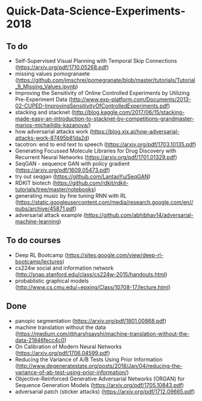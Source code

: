 # Quick-Data-Science-Experiments-2018

## To do
* Self-Supervised Visual Planning with Temporal Skip Connections (https://arxiv.org/pdf/1710.05268.pdf)
* missing values pomogranaete (https://github.com/jmschrei/pomegranate/blob/master/tutorials/Tutorial_9_Missing_Values.ipynb)
* Improving the Sensitivity of Online Controlled Experiments by Utilizing Pre-Experiment Data (http://www.exp-platform.com/Documents/2013-02-CUPED-ImprovingSensitivityOfControlledExperiments.pdf)
* stacking and stacknet (http://blog.kaggle.com/2017/06/15/stacking-made-easy-an-introduction-to-stacknet-by-competitions-grandmaster-marios-michailidis-kazanova/)
* how adversarial attacks work (https://blog.xix.ai/how-adversarial-attacks-work-87495b81da2d)
* tacotron: end to end text to speech (https://arxiv.org/pdf/1703.10135.pdf)
* Generating Focussed Molecule Libraries for Drug Discovery with Recurrent Neural Networks (https://arxiv.org/pdf/1701.01329.pdf)
* SeqGAN - sequence GAN with policy gradient (https://arxiv.org/pdf/1609.05473.pdf)
* try out seqgan (https://github.com/LantaoYu/SeqGAN)
* RDKIT biotech (https://github.com/rdkit/rdkit-tutorials/tree/master/notebooks)
* generating music by fine tuning RNN with RL (https://static.googleusercontent.com/media/research.google.com/en//pubs/archive/45871.pdf)
* adversarial attack example (https://github.com/abhibhav14/adversarial-machine-learning)


## To do courses
* Deep RL Bootcamp (https://sites.google.com/view/deep-rl-bootcamp/lectures)
* cs224w social and information network (http://snap.stanford.edu/class/cs224w-2015/handouts.html)
* probablistic graphical models (http://www.cs.cmu.edu/~epxing/Class/10708-17/lecture.html)


## Done
* panopic segmentation (https://arxiv.org/pdf/1801.00868.pdf)
* machine translation without the data (https://medium.com/@harshsayshi/machine-translation-without-the-data-21846fecc4c0)
* On Calibration of Modern Neural Networks (https://arxiv.org/pdf/1706.04599.pdf)
* Reducing the Variance of A/B Tests Using Prior Information (http://www.degeneratestate.org/posts/2018/Jan/04/reducing-the-variance-of-ab-test-using-prior-information/)
* Objective-Reinforced Generative Adversarial Networks (ORGAN) for Sequence Generation Models (https://arxiv.org/pdf/1705.10843.pdf)
* adversarial patch (sticker attacks) (https://arxiv.org/pdf/1712.09665.pdf)

